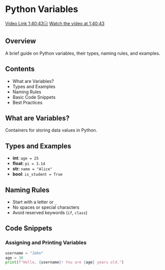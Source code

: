 # Python Variables
[Video Link 1:40:43🕟](https://www.facebook.com/watch/live/?ref=watch_permalink&v=2003108840210255)
[Watch the video at 1:40:43](https://www.facebook.com/watch/live/?ref=watch_permalink&v=2003108840210255)



## Overview
A brief guide on Python variables, their types, naming rules, and examples.

## Contents
- What are Variables?
- Types and Examples
- Naming Rules
- Basic Code Snippets
- Best Practices

## What are Variables?
Containers for storing data values in Python.

## Types and Examples
- **int**: `age = 25`
- **float**: `pi = 3.14`
- **str**: `name = "Alice"`
- **bool**: `is_student = True`

## Naming Rules
- Start with a letter or `_`
- No spaces or special characters
- Avoid reserved keywords (`if`, `class`)

## Code Snippets

### Assigning and Printing Variables
```python
username = "John"
age = 30
print(f"Hello, {username}! You are {age} years old.")
